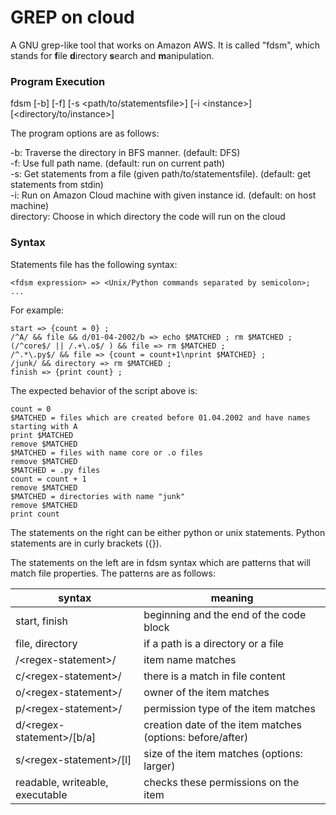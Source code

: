 # GREP on cloud

A GNU grep-like tool that works on Amazon AWS. It is called "fdsm", which stands for **f**ile **d**irectory **s**earch and **m**anipulation.

### Program Execution
  fdsm [-b] [-f] [-s <path/to/statementsfile>] [-i \<instance\>] [\<directory/to/instance\>]
  
The program options are as follows:

  -b: Traverse the directory in BFS manner. (default: DFS)\
  -f: Use full path name. (default: run on current path)\
  -s: Get statements from a file (given path/to/statementsfile). (default: get statements from stdin)\
  -i: Run on Amazon Cloud machine with given instance id. (default: on host machine)\
  directory: Choose in which directory the code will run on the cloud
### Syntax

Statements file has the following syntax:

    <fdsm expression> => <Unix/Python commands separated by semicolon>;
    ...
    
For example:

    start => {count = 0} ;
    /^A/ && file && d/01-04-2002/b => echo $MATCHED ; rm $MATCHED ;
    (/^core$/ || /.+\.o$/ ) && file => rm $MATCHED ;
    /^.*\.py$/ && file => {count = count+1\nprint $MATCHED} ;
    /junk/ && directory => rm $MATCHED ;
    finish => {print count} ;
    
The expected behavior of the script above is:
    
    count = 0
    $MATCHED = files which are created before 01.04.2002 and have names starting with A
    print $MATCHED
    remove $MATCHED
    $MATCHED = files with name core or .o files
    remove $MATCHED
    $MATCHED = .py files 
    count = count + 1
    remove $MATCHED
    $MATCHED = directories with name "junk"
    remove $MATCHED
    print count
    
The statements on the right can be either python or unix statements. Python statements are in curly brackets ({}). 

The statements on the left are in fdsm syntax which are patterns that will match file properties. The patterns are as follows:
    
syntax | meaning 
---|---
start, finish | beginning and the end of the code block
file, directory | if a path is a directory or a file
/\<regex-statement\>/ | item name matches
c/\<regex-statement\>/ | there is a match in file content
o/\<regex-statement\>/ | owner of the item matches
p/\<regex-statement\>/ | permission type of the item matches
d/\<regex-statement\>/[b/a] | creation date of the item matches (options: before/after)
s/\<regex-statement\>/[l] | size of the item matches (options: larger)
readable, writeable, executable | checks these permissions on the item

    
    
    
